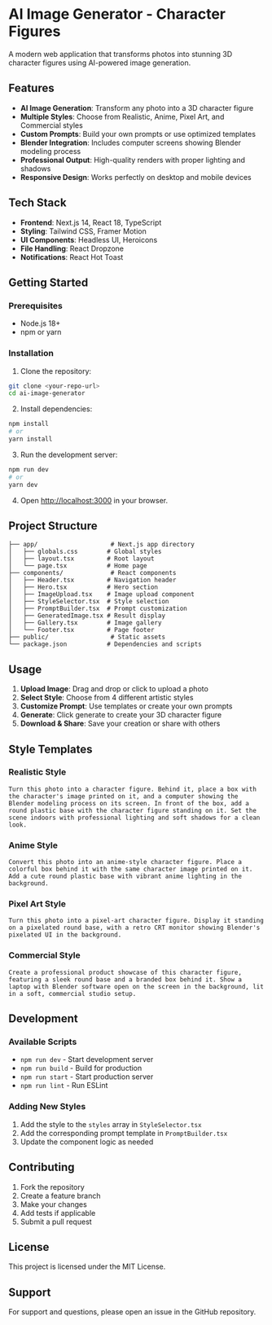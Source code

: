 # AI Image Generator - Character Figures

A modern web application that transforms photos into stunning 3D character figures using AI-powered image generation.

## Features

- **AI Image Generation**: Transform any photo into a 3D character figure
- **Multiple Styles**: Choose from Realistic, Anime, Pixel Art, and Commercial styles
- **Custom Prompts**: Build your own prompts or use optimized templates
- **Blender Integration**: Includes computer screens showing Blender modeling process
- **Professional Output**: High-quality renders with proper lighting and shadows
- **Responsive Design**: Works perfectly on desktop and mobile devices

## Tech Stack

- **Frontend**: Next.js 14, React 18, TypeScript
- **Styling**: Tailwind CSS, Framer Motion
- **UI Components**: Headless UI, Heroicons
- **File Handling**: React Dropzone
- **Notifications**: React Hot Toast

## Getting Started

### Prerequisites

- Node.js 18+ 
- npm or yarn

### Installation

1. Clone the repository:
```bash
git clone <your-repo-url>
cd ai-image-generator
```

2. Install dependencies:
```bash
npm install
# or
yarn install
```

3. Run the development server:
```bash
npm run dev
# or
yarn dev
```

4. Open [http://localhost:3000](http://localhost:3000) in your browser.

## Project Structure

```
├── app/                    # Next.js app directory
│   ├── globals.css        # Global styles
│   ├── layout.tsx         # Root layout
│   └── page.tsx           # Home page
├── components/             # React components
│   ├── Header.tsx         # Navigation header
│   ├── Hero.tsx           # Hero section
│   ├── ImageUpload.tsx    # Image upload component
│   ├── StyleSelector.tsx  # Style selection
│   ├── PromptBuilder.tsx  # Prompt customization
│   ├── GeneratedImage.tsx # Result display
│   ├── Gallery.tsx        # Image gallery
│   └── Footer.tsx         # Page footer
├── public/                 # Static assets
└── package.json           # Dependencies and scripts
```

## Usage

1. **Upload Image**: Drag and drop or click to upload a photo
2. **Select Style**: Choose from 4 different artistic styles
3. **Customize Prompt**: Use templates or create your own prompts
4. **Generate**: Click generate to create your 3D character figure
5. **Download & Share**: Save your creation or share with others

## Style Templates

### Realistic Style
```
Turn this photo into a character figure. Behind it, place a box with the character's image printed on it, and a computer showing the Blender modeling process on its screen. In front of the box, add a round plastic base with the character figure standing on it. Set the scene indoors with professional lighting and soft shadows for a clean look.
```

### Anime Style
```
Convert this photo into an anime-style character figure. Place a colorful box behind it with the same character image printed on it. Add a cute round plastic base with vibrant anime lighting in the background.
```

### Pixel Art Style
```
Turn this photo into a pixel-art character figure. Display it standing on a pixelated round base, with a retro CRT monitor showing Blender's pixelated UI in the background.
```

### Commercial Style
```
Create a professional product showcase of this character figure, featuring a sleek round base and a branded box behind it. Show a laptop with Blender software open on the screen in the background, lit in a soft, commercial studio setup.
```

## Development

### Available Scripts

- `npm run dev` - Start development server
- `npm run build` - Build for production
- `npm run start` - Start production server
- `npm run lint` - Run ESLint

### Adding New Styles

1. Add the style to the `styles` array in `StyleSelector.tsx`
2. Add the corresponding prompt template in `PromptBuilder.tsx`
3. Update the component logic as needed

## Contributing

1. Fork the repository
2. Create a feature branch
3. Make your changes
4. Add tests if applicable
5. Submit a pull request

## License

This project is licensed under the MIT License.

## Support

For support and questions, please open an issue in the GitHub repository.
